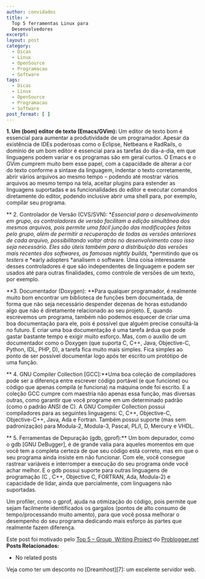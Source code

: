 ```yaml
---
author: convidados
title: >
  Top 5 ferramentas Linux para
  Desenvolvedores
excerpt:
layout: post
category:
  - Dicas
  - Linux
  - OpenSource
  - Programacao
  - Software
tags:
  - Dicas
  - Linux
  - OpenSource
  - Programacao
  - Software
post_format: [ ]
---
```

**1. Um (bom) editor de texto (Emacs/GVim):** Um editor de texto bom é essencial para aumentar a produtividade de um programador. Apesar da existência de IDEs poderosas como o Eclipse, Netbeans e RadRails, o domínio de um bom editor é essencial para as tarefas do dia-a-dia, em que linguagens podem variar e os programas são em geral curtos. O Emacs e o GVim cumprem muito bem esse papel, com a capacidade de alterar a cor do texto conforme a sintaxe da linguagem, indentar o texto corretamente, abrir vários arquivos ao mesmo tempo – podendo até mostrar vários arquivos ao mesmo tempo na tela, aceitar plugins para estender as linguagens suportadas e as funcionalidades do editor e executar comandos diretamente do editor, podendo inclusive abrir uma shell para, por exemplo, compilar seu programa.

** 2. Controlador de Versão (CVS/SVN): **Essencial para o desenvolvimento em grupo, os controladores de versão facilitam a edição simultânea dos mesmos arquivos, pois permite uma fácil junção das modificações feitas pelo grupo, além de permitir a recuperação de todas as versões anteriores de cada arquivo, possibilitando voltar atrás no desenvolvimento caso isso seja necessário. Eles são úteis também para a distribuição das versões mais recentes dos softwares, as famosas *nightly builds*,* *permitindo que os *testers* e *early adopters *analisem o software. Uma coisa interessante desses controladores é que são independentes de linguagem e podem ser usados até para outras finalidades, como controle de versões de um texto, por exemplo.

**3. Documentador (Doxygen): **Para qualquer programador, é realmente muito bom encontrar um biblioteca de funções bem documentada, de forma que não seja necessário despender dezenas de horas estudando algo que não é diretamente relacionado ao seu projeto. E, quando escrevemos um programa, também não podemos esquecer de criar uma boa documentação para ele, pois é possível que alguém precise consultá-la no futuro. E criar uma boa documentação é uma tarefa árdua que pode gastar bastante tempo e exigir muito esforço. Mas, com o auxílio de um documentador como o Doxygen (que suporta C, C++, Java, Objective-C, Python, IDL, PHP, D), a tarefa fica muito mais simples. Fica simples ao ponto de ser possível documentar logo após ter escrito um protótipo de uma função.

** 4. GNU Compiler Collection [GCC]:**Uma boa coleção de compiladores pode ser a diferença entre escrever código portável (e que funcione) ou código que apenas compila (e funciona) na máquina onde foi escrito. E a coleção GCC cumpre com maestria não apenas essa função, mas diversas outras, como garantir que você programe em um determinado padrão (como o padrão ANSI de C). A GNU Compiler Collection possui compiladores para as seguintes linguagens: C, C++, Objective-C, Objective-C++, Java, Ada e Fortran. Também possui suporte (mas sem padronização) para Modula-2, Modula-3, Pascal, PL/I, D, Mercury e VHDL.

** 5. Ferramentas de Depuração (gdb, gprof):** Um bom depurador, como o gdb [GNU DeBugger], é de grande valia para aqueles momentos em que você tem a completa certeza de que seu código está correto, mas em que o seu programa ainda insiste em não funcionar. Com ele, você consegue rastrear variáveis e interromper a execução do seu programa onde você achar melhor. E o gdb possui suporte para outras linguagens de programação (C , C++, Objective C, FORTRAN, Ada, Modula-2) e capacidade de lidar, ainda que parcialmente, com linguagens não suportadas.  
  
Um profiler, como o gprof, ajuda na otimização do código, pois permite que sejam facilmente identificados os gargalos (pontos de alto consumo de tempo/processando muito amento), para que você possa melhorar o desempenho do seu programa dedicando mais esforço às partes que realmente fazem diferença.

Este post foi motivado pelo [Top 5 – Group  Writing Project][1] do [Problogger.net][2] 
**Posts Relacionados:** 
*   No related posts










Veja como ter um desconto no [Dreamhost][7]: um excelente servidor web.

 [1]: http://www.problogger.net/archives/2007/05/07/top-5-group-writing-project/ "Top 5 Group Writing Project"
 [2]: http://www.problogger.net/ "Problogger"





